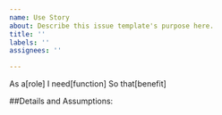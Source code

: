 ```yaml
---
name: Use Story
about: Describe this issue template's purpose here.
title: ''
labels: ''
assignees: ''

---
```


As a[role]
I need[function]
So that[benefit]

##Details and Assumptions:
